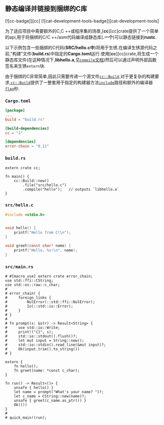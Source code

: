 
## 静态编译并链接到捆绑的C库

[![cc-badge]][cc] [![cat-development-tools-badge]][cat-development-tools]

为了适应项目中需要额外的C,C ++或程序集的场景,[**cc**][cc]crate提供了一个简单的api,用于将捆绑的C/C ++/asm代码编译成静态库(**.一个**)可以静态链接到**rustc**.

以下示例包含一些捆绑的C代码(**SRC/hello.c中**)将用于生锈.在编译生锈源代码之前,"构建"文件(**build.rs**)中指定的**Cargo.toml**运行.使用[**cc**][cc]crate,将生成一个静态库文件(在这种情况下,**libhello.a**,见[`compile`文档][cc-build-compile])然后可以通过声明外部函数签名来生锈`extern`块.

由于捆绑的C非常简单,因此只需要传递一个源文件[`cc::Build`][cc-build].对于更复杂的构建要求,[`cc::Build`][cc-build]提供了一整套用于指定的构建器方法[`include`][cc-build-include]路径和额外的编译器[`flag`][cc-build-flag]秒.

### `Cargo.toml`

```toml
[package]
...
build = "build.rs"

[build-dependencies]
cc = "1"

[dependencies]
error-chain = "0.11"
```

### `build.rs`

```rust,no_run
extern crate cc;

fn main() {
    cc::Build::new()
        .file("src/hello.c")
        .compile("hello");   // outputs `libhello.a`
}
```

### `src/hello.c`

```c
#include <stdio.h>


void hello() {
    printf("Hello from C!\n");
}

void greet(const char* name) {
    printf("Hello, %s!\n", name);
}
```

### `src/main.rs`

```rust,ignore
# #[macro_use] extern crate error_chain;
use std::ffi::CString;
use std::os::raw::c_char;
#
# error_chain! {
#     foreign_links {
#         NulError(::std::ffi::NulError);
#         Io(::std::io::Error);
#     }
# }
#
# fn prompt(s: &str) -> Result<String> {
#     use std::io::Write;
#     print!("{}", s);
#     std::io::stdout().flush()?;
#     let mut input = String::new();
#     std::io::stdin().read_line(&mut input)?;
#     Ok(input.trim().to_string())
# }

extern {
    fn hello();
    fn greet(name: *const c_char);
}

fn run() -> Result<()> {
    unsafe { hello() }
    let name = prompt("What's your name? ")?;
    let c_name = CString::new(name)?;
    unsafe { greet(c_name.as_ptr()) }
    Ok(())
}
#
# quick_main!(run);
```

[`cc::build::define`]: https://docs.rs/cc/*/cc/struct.Build.html#method.define

[`option`]: https://doc.rust-lang.org/std/option/enum.Option.html

[cc-build-compile]: https://docs.rs/cc/*/cc/struct.Build.html#method.compile

[cc-build-cpp]: https://docs.rs/cc/*/cc/struct.Build.html#method.cpp

[cc-build-flag]: https://docs.rs/cc/*/cc/struct.Build.html#method.flag

[cc-build-include]: https://docs.rs/cc/*/cc/struct.Build.html#method.include

[cc-build]: https://docs.rs/cc/*/cc/struct.Build.html
